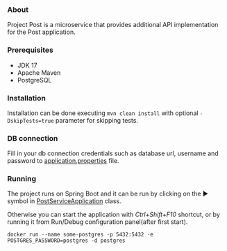 ### About
Project Post is a microservice that provides additional API implementation for the Post application.

### Prerequisites

- JDK 17
- Apache Maven
- PostgreSQL

### Installation
Installation can be done executing `mvn clean install` with optional `-DskipTests=true` parameter for skipping tests.

### DB connection
Fill in your db connection credentials such as database url, username and password to [application.properties](sportdiary-core/src/main/resources/application.properties) file.

### Running
The project runs on Spring Boot and it can be run by clicking on the ► symbol in [PostServiceApplication](sportdiary-service/src/main/java/com/yoso/sportdiary/SportdiaryApplication.java) class.

Otherwise you can start the application with *Ctrl+Shift+F10* shortcut, or by running it from Run/Debug configuration panel(after first start).

```
docker run --name some-postgres -p 5432:5432 -e POSTGRES_PASSWORD=postgres -d postgres
```
